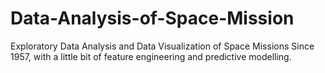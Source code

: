 # Data-Analysis-of-Space-Mission
Exploratory Data Analysis and Data Visualization of Space Missions Since 1957, with a little bit of feature engineering and predictive modelling.
